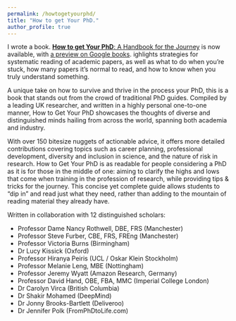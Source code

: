 ```yaml
---
permalink: /howtogetyourphd/
title: "How to get Your PhD."
author_profile: true
---
```


I wrote a book. 
<a href="https://www.amazon.co.uk/dp/0198866925/"><b>How to get Your PhD</b>: A Handbook for the Journey</a> is now available, with
<a href="https://www.google.co.uk/books/edition/How_to_Get_Your_PhD/nX4fEAAAQBAJ?hl=en&gbpv=0">a preview on Google books</a>.
ighlights strategies for systematic reading of academic papers, as well as what to do when you’re stuck, how many papers it’s normal to read, and how to know when you truly understand something.


A unique take on how to survive and thrive in the process your PhD, this is a book that stands out from the crowd of traditional PhD guides. Compiled by a leading UK researcher, and written in a highly personal one-to-one manner, How to Get Your PhD showcases the thoughts of diverse and distinguished minds hailing from across the world, spanning both academia and industry.

With over 150 bitesize nuggets of actionable advice, it offers more detailed contributions covering topics such as career planning, professional development, diversity and inclusion in science, and the nature of risk in research. How to Get Your PhD is as readable for people considering a PhD as it is for those in the middle of one: aiming to clarify the highs and lows that come when training in the profession of research, while providing tips & tricks for the journey. This concise yet complete guide allows students to “dip in” and read just what they need, rather than adding to the mountain of reading material they already have.


Written in collaboration with 12 distinguished scholars: 

- Professor Dame Nancy Rothwell, DBE, FRS (Manchester)
- Professor Steve Furber, CBE, FRS, FREng (Manchester)
- Professor Victoria Burns (Birmingham)
- Dr Lucy Kissick (Oxford)
- Professor Hiranya Peiris (UCL / Oskar Klein Stockholm)
- Professor Melanie Leng, MBE (Nottingham)
- Professor Jeremy Wyatt (Amazon Research, Germany)
- Professor David Hand, OBE, FBA, MMC (Imperial College London)
- Dr Carolyn Virca (British Columbia)
- Dr Shakir Mohamed (DeepMind)
- Dr Jonny Brooks-Bartlett (Deliveroo)
- Dr Jennifer Polk (FromPhDtoLife.com)
